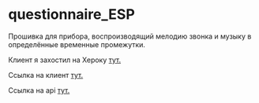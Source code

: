 # questionnaire_ESP
Прошивка для прибора, воспроизводящий мелодию звонка и музыку в определённые временные промежутки.

Клиент я захостил на Хероку [тут.](https://bmstuvote.herokuapp.com/)

Ссылка на клиент [тут.](https://github.com/Uristrix/questionnaire)

Ссылка на api [тут.](https://github.com/Uristrix/api_questionnaire)
